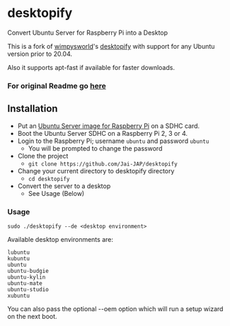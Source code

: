# desktopify
Convert Ubuntu Server for Raspberry Pi into a Desktop


This is a fork of [wimpysworld](https://github.com/wimpysworld)'s [desktopify](https://github.com/wimpysworld/desktopify) with support for any Ubuntu version prior to 20.04.  
  
Also it supports apt-fast if available for faster downloads.

### For original Readme go [here](README-old.md)

## Installation

  * Put an [Ubuntu Server image for Raspberry Pi](https://ubuntu.com/download/raspberry-pi) on a SDHC card.
  * Boot the Ubuntu Server SDHC on a Raspberry Pi 2, 3 or 4.
  * Login to the Raspberry Pi; username `ubuntu` and password `ubuntu`
      * You will be prompted to change the password
  * Clone the project
    * `git clone https://github.com/Jai-JAP/desktopify`
  * Change your current directory to desktopify directory
    * `cd desktopify`
  * Convert the server to a desktop
    * See Usage (Below)

### Usage

  `sudo ./desktopify --de <desktop environment>`

Available desktop environments are:

  `lubuntu`  
  `kubuntu`  
  `ubuntu`  
  `ubuntu-budgie`  
  `ubuntu-kylin`  
  `ubuntu-mate`  
  `ubuntu-studio`  
  `xubuntu`  

You can also pass the optional --oem option which will run a setup
wizard on the next boot.
